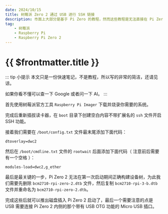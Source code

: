 ```yaml
---
date: 2024/10/15
title: 树莓派 Zero 2 通过 USB 进行 SSH 链接
description: 市面上大部分是基于 Pi Zero 的教程，然而这些教程是无法直接在 Pi Zero 2 上生效的，还需要一点额外的步骤。
tag:
    - 树莓派
    - Raspberry Pi
    - Raspberry Pi Zero 2
---
```


# {{ $frontmatter.title }}

::: tip 小提示
本文只是一份快速笔记，不是教程，所以写的非常的简洁，还请见谅。

如果你看不懂可以查一下 Google 或者问一下 AI。
:::

首先使用树莓派官方工具 ``Raspberry Pi Imager`` 下载并烧录你需要的系统。

完成后重新插拔读卡器，在 ``boot`` 目录下创建空白内容不带扩展名的 ``ssh`` 文件开启 SSH 功能。

接着我们需要在 ``/boot/config.txt`` 文件最末尾添加下面代码：

``` shell
dtoverlay=dwc2
```

然后在 ``/boot/cmdline.txt`` 文件的 ``rootwait`` 后面添加下面代码（ 注意前后需要有一个空格 ）：

``` shell
modules-load=dwc2,g_ether
```

最后是最关键的一步，Pi Zero 2 无法在第一次启动期间正确构建设备树，为此我们需要先删除 ``bcm2710-rpi-zero-2.dtb`` 文件，然后复制 ``bcm2710-rpi-3-b.dtb`` 文件并重命名为 ``bcm2710-rpi-zero-2.dtb``。

完成这些后就可以推出磁盘插入 Pi Zero 2 启动了，最后一个需要注意的点是 USB 需要连接 Pi Zero 2 内侧的那个带有 USB OTG 功能的 Micro USB 插口。
